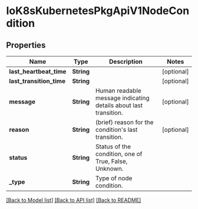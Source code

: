 # IoK8sKubernetesPkgApiV1NodeCondition

## Properties
Name | Type | Description | Notes
------------ | ------------- | ------------- | -------------
**last_heartbeat_time** | **String** |  | [optional] 
**last_transition_time** | **String** |  | [optional] 
**message** | **String** | Human readable message indicating details about last transition. | [optional] 
**reason** | **String** | (brief) reason for the condition&#39;s last transition. | [optional] 
**status** | **String** | Status of the condition, one of True, False, Unknown. | 
**_type** | **String** | Type of node condition. | 

[[Back to Model list]](../README.md#documentation-for-models) [[Back to API list]](../README.md#documentation-for-api-endpoints) [[Back to README]](../README.md)


